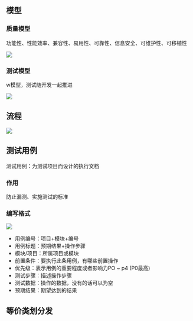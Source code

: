 ## 模型

### 质量模型

功能性、性能效率、兼容性、易用性、可靠性、信息安全、可维护性、可移植性

![](../markdown_img/Pasted%20image%2020230807150401.png)

### 测试模型

w模型，测试随开发一起推进

![](../markdown_img/Pasted%20image%2020230807150614.png)



## 流程

![](../markdown_img/Pasted%20image%2020230807151015.png)

## 测试用例

测试用例：为测试项目而设计的执行文档

### 作用

防止漏测、实施测试的标准

### 编写格式

![](../markdown_img/Pasted%20image%2020230807152330.png)

- 用例编号：项目+模块+编号
- 用例标题：预期结果+操作步骤
- 模块/项目：所属项目或模块
- 前置条件：要执行此条用例，有哪些前置操作
- 优先级：表示用例的重要程度或者影响力PO ~ p4 (P0最高)
- 测试步骤：描述操作步骤
- 测试数据：操作的数据，没有的话可以为空
- 预期结果：期望达到的结果

## 等价类划分发

